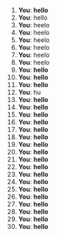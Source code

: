 1. **You**: __hello__
2. **You**: hello
3. **You**: heelo
4. **You**: heelo
5. **You**: heelo
6. **You**: heelo
7. **You**: heelo
8. **You**: heelo
9. **You**: __hello__
10. **You**: __hello__
11. **You**: __hello__
12. **You**: hu
13. **You**: __hello__
14. **You**: __hello__
15. **You**: __hello__
16. **You**: __hello__
17. **You**: __hello__
18. **You**: __hello__
19. **You**: __hello__
20. **You**: __hello__
21. **You**: __hello__
22. **You**: __hello__
23. **You**: __hello__
24. **You**: __hello__
25. **You**: __hello__
26. **You**: __hello__
27. **You**: __hello__
28. **You**: __hello__
29. **You**: __hello__
30. **You**: __hello__